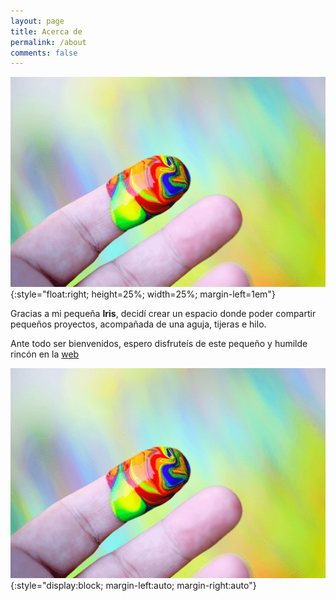 ```yaml
---
layout: page
title: Acerca de
permalink: /about
comments: false
---
```


![Avatar](/assets/images/avatar.png){:style="float:right; height=25%; width=25%; margin-left=1em"}

Gracias a mi pequeña **Iris**, decidí crear un espacio donde poder compartir pequeños proyectos, acompañada de una aguja, tijeras e hilo.

Ante todo ser bienvenidos, espero disfruteís de este pequeño y humilde rincón en la <a target="_blank" href="https://github.com/Lordpedal" class="btn btn-success">web <i class="fab fa-github"></i></a>

![Avatar](/assets/images/avatar.png){:style="display:block; margin-left:auto; margin-right:auto"}

